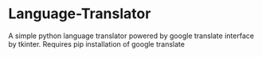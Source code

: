 # Language-Translator
A simple python language translator powered by google translate interface by tkinter.
Requires pip installation of google translate
